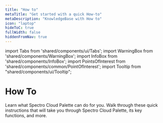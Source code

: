 ```yaml
---
title: "How to"
metaTitle: "Get started with a quick How-to"
metaDescription: "KnowledgeBase with How to"
icon: "laptop"
hideToC: true
fullWidth: false
hiddenFromNav: true
---
```


import Tabs from 'shared/components/ui/Tabs';
import WarningBox from 'shared/components/WarningBox';
import InfoBox from 'shared/components/InfoBox';
import PointsOfInterest from 'shared/components/common/PointOfInterest';
import Tooltip from "shared/components/ui/Tooltip";

# How To

Learn what Spectro Cloud Palette can do for you. Walk through these quick instructions that will take you through Spectro Cloud Palette, its key functions, and more.<p></p><br />



<br />
<br />
